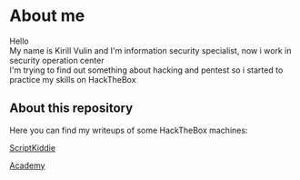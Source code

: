 About me
===
Hello  
My name is Kirill Vulin and I'm information security specialist, now i work in security operation center  
I'm trying to find out something about hacking and pentest so i started to practice my skills on HackTheBox

About this repository
---
Here you can find my writeups of some HackTheBox machines:

[ScriptKiddie](https://github.com/Healops/Writeups/tree/main/ScriptKiddie)

[Academy](https://github.com/Healops/Writeups/tree/main/Academy)
